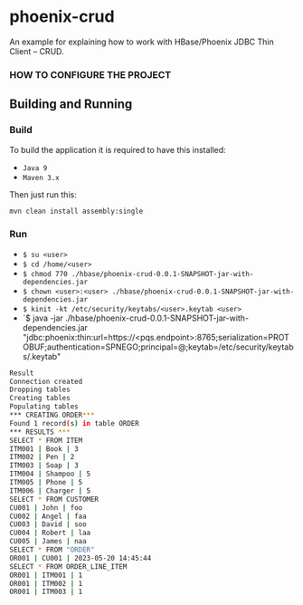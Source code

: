 # phoenix-crud
An example for explaining how to work with HBase/Phoenix JDBC Thin Client – CRUD.

### HOW TO CONFIGURE THE PROJECT

## Building and Running

### Build
To build the application it is required to have this installed:
- `Java 9`
- `Maven 3.x`

Then just run this:
```sh
mvn clean install assembly:single
```

### Run
- `$ su <user>`
- `$ cd /home/<user>`
- `$ chmod 770 ./hbase/phoenix-crud-0.0.1-SNAPSHOT-jar-with-dependencies.jar`
- `$ chown <user>:<user> ./hbase/phoenix-crud-0.0.1-SNAPSHOT-jar-with-dependencies.jar`
- `$ kinit -kt /etc/security/keytabs/<user>.keytab <user>`
- `$ java -jar ./hbase/phoenix-crud-0.0.1-SNAPSHOT-jar-with-dependencies.jar "jdbc:phoenix:thin:url=https://<pqs.endpoint>:8765;serialization=PROTOBUF;authentication=SPNEGO;principal=<user>@<realm>;keytab=/etc/security/keytabs/<user>.keytab"

```sh
Result
Connection created
Dropping tables
Creating tables
Populating tables
*** CREATING ORDER***
Found 1 record(s) in table ORDER
*** RESULTS ***
SELECT * FROM ITEM
ITM001 | Book | 3
ITM002 | Pen | 2
ITM003 | Soap | 3
ITM004 | Shampoo | 5
ITM005 | Phone | 5
ITM006 | Charger | 5
SELECT * FROM CUSTOMER
CU001 | John | foo
CU002 | Angel | faa
CU003 | David | soo
CU004 | Robert | laa
CU005 | James | naa
SELECT * FROM "ORDER"
OR001 | CU001 | 2023-05-20 14:45:44
SELECT * FROM ORDER_LINE_ITEM
OR001 | ITM001 | 1
OR001 | ITM002 | 1
OR001 | ITM003 | 1
```